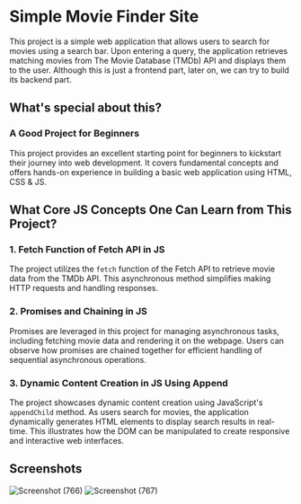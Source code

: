 # Simple Movie Finder Site
This project is a simple web application that allows users to search for movies using a search bar. Upon entering a query, the application retrieves matching movies from The Movie Database (TMDb) API and displays them to the user.
Although this is just a frontend part, later on, we can try to build its backend part.

## What's special about this?
### A Good Project for Beginners
This project provides an excellent starting point for beginners to kickstart their journey into web development. It covers fundamental concepts and offers hands-on experience in building a basic web application using HTML, CSS & JS.

## What Core JS Concepts One Can Learn from This Project?
### 1. Fetch Function of Fetch API in JS
The project utilizes the `fetch` function of the Fetch API to retrieve movie data from the TMDb API. This asynchronous method simplifies making HTTP requests and handling responses.

### 2. Promises and Chaining in JS
Promises are leveraged in this project for managing asynchronous tasks, including fetching movie data and rendering it on the webpage. Users can observe how promises are chained together for efficient handling of sequential asynchronous operations.

### 3. Dynamic Content Creation in JS Using Append
The project showcases dynamic content creation using JavaScript's `appendChild` method. As users search for movies, the application dynamically generates HTML elements to display search results in real-time. This illustrates how the DOM can be manipulated to create responsive and interactive web interfaces.

## Screenshots
![Screenshot (766)](https://github.com/karti3k/MovieFinder/assets/97697722/7c66c654-4059-428a-8489-f92ef6f87f43)
![Screenshot (767)](https://github.com/karti3k/MovieFinder/assets/97697722/91f61081-4663-47bd-ba4b-66d3b8da0431)
